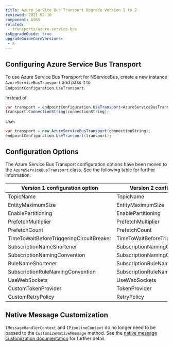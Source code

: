 ```yaml
---
title: Azure Service Bus Transport Upgrade Version 1 to 2
reviewed: 2021-02-10
component: ASBS
related:
 - transports/azure-service-bus
isUpgradeGuide: true
upgradeGuideCoreVersions:
 - 8
---
```


## Configuring Azure Service Bus Transport

To use Azure Service Bus Transport for NServiceBus, create a new instance `AzureServiceBusTransport` and pass it to `EndpointConfiguration.UseTransport`.

Instead of

```csharp
var transport = endpointConfiguration.UseTransport<AzureServiceBusTransport>();
transport.ConnectionString(connectionString);
```

Use:

```csharp
var transport = new AzureServiceBusTransport(connectionString);
endpointConfiguration.UseTransport(transport);
```

## Configuration Options

The Azure Service Bus Transport configuration options have been moved to the `AzureServiceBusTransport` class. See the following table for further information:

| Version 1 configuration option | Version 2 configuration option |
| --- | --- |
| TopicName | TopicName |
| EntityMaximumSize | EntityMaximumSize |
| EnablePartitioning | EnablePartitioning |
| PrefetchMultiplier | PrefetchMultiplier |
| PrefetchCount | PrefetchCount |
| TimeToWaitBeforeTriggeringCircuitBreaker | TimeToWaitBeforeTriggeringCircuitBreaker |
| SubscriptionNameShortener | SubscriptionNamingConvention |
| SubscriptionNamingConvention | SubscriptionNamingConvention |
| RuleNameShortener | SubscriptionRuleNamingConvention |
| SubscriptionRuleNamingConvention | SubscriptionRuleNamingConvention |
| UseWebSockets | UseWebSockets |
| CustomTokenProvider | TokenProvider |
| CustomRetryPolicy | RetryPolicy |

## Native Message Customization

`IMessageHandlerContext` and `IPipelineContext` do no longer need to be passed to the `CustomizeNativeMessage` method. See the [native message customization documentation](/transports/azure-service-bus/native-message-access.md) for further detail.